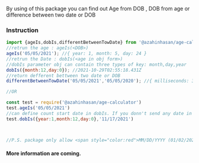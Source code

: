By using of this package you can find out Age from DOB , DOB from age or difference between two date or DOB

### Instruction

```Javascript
import {ageIs,dobIs,differentBetweenTowDate} from '@azahinhasan/age-calculator'
//retrun the age : ageIs(<DOB>)
ageIs('05/05/2021'); //{ year: 1, month: 5, day: 24 }
//retrun the Date : dobIs(<age in obj form>)
//dobIs parameter obj can contain three types of key: month,day,year
dobIs({month:12,day:0}); //2021-10-29T02:55:18.431Z
//return defferent bettween two date or DOB
differentBetweenTowDate('05/05/2021','05/05/2020'); //{ milliseconds: 31536000000, days: 365 }

//OR

const test = require('@azahinhasan/age-calculator')
test.ageIs('05/05/2021')
//can define count start date in dobIs. If you donn't send any date in 2nd parameter it will count from current date.
test.dobIs({year:1,month:12,day:0},'11/17/2021')



//P.S. package only allow <span style="color:red">MM/DD/YYYY (01/02/2022)</span> format date
```

#### More information are coming.